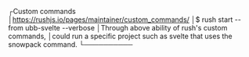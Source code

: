 ┌Custom commands
│https://rushjs.io/pages/maintainer/custom_commands/
│$ rush start --from ubb-svelte --verbose
│Through above ability of rush's custom commands,
│could run a specific project such as svelte that uses the snowpack command.
└──────────